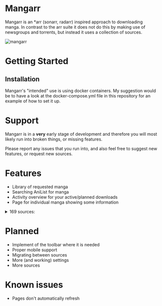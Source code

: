 # Mangarr
Mangarr is an *arr (sonarr, radarr) inspired approach to downloading manga. In contrast to the arr suite it does not do this by making use of newsgroups and torrents, but instead it uses a collection of sources.

![mangarr](https://github.com/tnrd-org/Mangarr/assets/5531467/8d9a72d8-8b79-4f6f-8c49-af06a7e36218)

# Getting Started

## Installation

Mangarr's "intended" use is using docker containers. My suggestion would be to have a look at the docker-compose.yml file in this repository for an example of how to set it up.

# Support

Mangarr is in a **very** early stage of development and therefore you will most likely run into broken things, or missing features.

Please report any issues that you run into, and also feel free to suggest new features, or request new sources.

# Features

- Library of requested manga
- Searching AniList for manga
- Activity overview for your active/planned downloads
- Page for individual manga showing some information

<details>
    <summary>
        169 sources:        
    </summary>
    
- [Adult Webtoon](https://adultwebtoon.com)
- [AllPornComic](https://allporncomic.com)
- [Animated Glitched Comics](https://agscomics.com)
- [Animated Glitched Scans](https://anigliscans.xyz)
- [Aqua Manga](https://aquamanga.org)
- [AQUA Scans](https://aquascans.com)
- [Arcanescans](https://arcanescans.com)
- [AscalonScans](https://ascalonscans.com)
- [Asura Scans](https://asuratoon.com)
- [Babel Wuxia](https://babelwuxia.com)
- [Banana Manga](https://bananamanga.net)
- [BeeHentai](https://beehentai.com)
- [BestManhua](https://bestmanhua.com)
- [BibiManga](https://bibimanga.com)
- [BoxManhwa](https://boxmanhwa.com)
- [BoysLove](https://boyslove.me)
- [Coffee Manga](https://coffeemanga.io)
- [Cosmic Scans](https://cosmic-scans.com)
- [Cypher Scans](https://cypherscans.xyz)
- [Dark Scans](https://darkscans.com)
- [Decadence Scans](https://reader.decadencescans.com)
- [Drake Scans](https://drakescans.com)
- [Elarc Toon](https://elarctoon.com)
- [FactManga](https://factmanga.com)
- [Flame Comics](https://flamecomics.com)
- [Freak Scans](https://freakscans.com)
- [Free Manga](https://freemanga.me)
- [FreeMangaTop](https://freemangatop.com)
- [FreeWebtoonCoins](https://freewebtooncoins.com)
- [GalaxyDegenScans](https://gdscans.com)
- [Girls Love Manga](https://glmanga.com)
- [Harimanga](https://harimanga.com)
- [Hentai Manga](https://hentaimanga.me)
- [Hentai3z](https://hentai3z.xyz)
- [Hentai4Free](https://hentai4free.net)
- [HentaiXDickgirl](https://hentaixdickgirl.com)
- [HentaiXYuri](https://hentaixyuri.com)
- [Hiperdex](https://hiperdex.com)
- [HM2D](https://mangadistrict.com/hdoujin)
- [Hreads](https://hreads.net)
- [Immortal Updates](https://immortalupdates.com)
- [Infernal Void Scans](https://void-scans.com)
- [Jimanga](https://s2manga.io)
- [Kai Scans](https://kaiscans.com)
- [Kissmanga.in](https://kissmanga.in)
- [Komik Chan](https://komikchan.com)
- [Komik Lab](https://komiklab.com)
- [KSGroupScans](https://ksgroupscans.com)
- [Kun Manga](https://kunmanga.com)
- [Leviatan Scans](https://lscomic.com)
- [LHTranslation](https://lhtranslation.net)
- [Lily Manga](https://lilymanga.net)
- [Luffy Manga](https://luffymanga.com)
- [Lunar Scans](https://lunarscan.org)
- [MadaraDex](https://madaradex.org)
- [Manga 18h](https://manga18h.com)
- [Manga 18x](https://manga18x.net)
- [Manga Action](https://mangaaction.com)
- [Manga Bee](https://mangabee.net)
- [Manga Chill](https://toonchill.com)
- [Manga District](https://mangadistrict.com)
- [Manga Galaxy](https://mangagalaxy.me)
- [Manga Hentai](https://mangahentai.me)
- [Manga Kiss](https://mangakiss.org)
- [Manga Life](https://manga4life.com)
- [Manga Online Team](https://mangaonlineteam.com)
- [Manga Read](https://mangaread.co)
- [Manga Rock Team](https://mangarockteam.com)
- [Manga See](https://mangasee123.com)
- [Manga Weebs](https://mangaweebs.in)
- [Manga-TX](https://manga-tx.com)
- [Manga68](https://manga68.com)
- [MangaBob](https://mangabob.com)
- [MangaBuddy](https://mangabuddy.com)
- [MangaClash](https://mangaclash.com)
- [MangaCute](https://mangacute.com)
- [MangaForest](https://mangaforest.me)
- [Mangaforfree.com](https://mangaforfree.com)
- [MangaFoxFull](https://mangafoxfull.com)
- [MangaFreak.online](https://mangafreak.online)
- [MangaGG](https://mangagg.com)
- [MangaGo Yaoi](https://mangagoyaoi.com)
- [MangaKomi](https://mangakomi.io)
- [MangaManiacs](https://mangamaniacs.org)
- [MangaPuma](https://mangapuma.com)
- [MangaRead.org](https://www.mangaread.org)
- [MangaRolls](https://mangarolls.net)
- [MangaRosie](https://mangarosie.in)
- [MangaRuby.com](https://mangaruby.com)
- [Mangaryu](https://mangaryu.com)
- [MangaSaga](https://mangasaga.com)
- [MangaSco](https://manhwasco.net)
- [MangaSpin](https://mangaspin.com)
- [MangaStic](https://mangastic9.com)
- [Mangasushi](https://mangasushi.org)
- [MangaTyrant](https://mangatyrant.com)
- [MangaUS](https://mangaus.xyz)
- [MangaXYZ](https://mangaxyz.com)
- [Manhua ES](https://manhuaes.com)
- [Manhua Plus](https://manhuaplus.com)
- [Manhua Zonghe](https://manhuazonghe.com)
- [ManhuaFast](https://manhuafast.com)
- [Manhuaga](https://manhuaga.com)
- [ManhuaHot](https://manhuahot.com)
- [ManhuaManhwa](https://manhuamanhwa.com)
- [ManhuaSite](https://manhuasite.com)
- [ManhuaUS](https://manhuaus.com)
- [ManhuaZone](https://manhuazone.org)
- [Manhwa Lover](https://manhwalover.com)
- [Manhwa18.app](https://manhwa18.app)
- [Manhwa68](https://manhwa68.com)
- [ManhwaClan](https://manhwaclan.com)
- [Manhwafull](https://manhwafull.com)
- [Manhwahentai.me](https://manhwahentai.me)
- [ManhwaManhua](https://manhwamanhua.com)
- [ManhwaNew](https://manhwanew.com)
- [Manhwatop](https://manhwatop.com)
- [ManhwaTube](https://manhwatube.com)
- [Manhwax](https://manhwax.org)
- [ManyComic](https://manycomic.com)
- [ManyToon](https://manytoon.com)
- [ManyToon.me](https://manytoon.me)
- [Mortals Groove](https://mortalsgroove.com)
- [MurimScan](https://murimscan.run)
- [NewManhua](https://newmanhua.com)
- [Night Comic](https://www.nightcomic.com)
- [Night Scans](https://nightscans.net)
- [Nitro Manga](https://nitromanga.com)
- [NovelCrow](https://novelcrow.com)
- [NovelMic](https://novelmic.com)
- [OnlyManhwa](https://onlymanhwa.org)
- [Paragon Scans](https://paragonscans.com)
- [Paw Manga](https://pawmanga.com)
- [Petrotechsociety](https://www.petrotechsociety.org)
- [Pian Manga](https://pianmanga.me)
- [Platinum Crown](https://platinumscans.com)
- [PMScans](https://rackusreads.com)
- [Pony Manga](https://ponymanga.com)
- [PornComix](https://www.porncomixonline.net)
- [Quantum Scans](https://readers-point.space)
- [Raven Scans](https://ravenscans.com)
- [ReadFreeComics](https://readfreecomics.com)
- [Readkomik](https://readkomik.com)
- [ReadManhua](https://readmanhua.net)
- [Reaper Scans](https://reaperscans.com)
- [Reset Scans](https://reset-scans.us)
- [S2Manga](https://www.s2manga.com)
- [Shiba Manga](https://shibamanga.com)
- [Shooting Star Scans](https://shootingstarscans.com)
- [Summanga](https://summanga.com)
- [Surya Scans](https://suryacomics.com)
- [TeenManhua](https://teenmanhua.com)
- [The Blank Scanlation](https://theblank.net)
- [The Guild](https://theguildscans.com)
- [ToonChill](https://toonchill.com)
- [Toonily.me](https://toonily.me)
- [TooniTube](https://toonitube.com)
- [Top Manhua](https://topmanhua.com)
- [TopReadManhwa](https://topreadmanhwa.com)
- [TreeManga](https://treemanga.com)
- [TrueManga](https://truemanga.com)
- [Webdex Scans](https://webdexscans.com)
- [Webtoon](https://www.webtoons.com/en/)
- [xCaliBR Scans](https://xcalibrscans.com)
- [YaoiScan](https://yaoiscan.com)
- [Zandy no Fansub](https://zandynofansub.aishiteru.org)
- [Zero Scans](https://zeroscans.com)
- [ZinChanManga](https://zinchanmanga.com)
- [Zinmanga](https://zinmanga.com)
</details>


# Planned

- Implement of the toolbar where it is needed
- Proper mobile support
- Migrating between sources
- More (and working) settings
- More sources

# Known issues

- Pages don't automatically refresh
